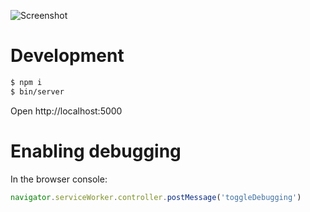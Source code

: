 ![Screenshot](https://raw.github.com/frosas/lag/master/screenshot.png)

# Development

```bash
$ npm i
$ bin/server
```

Open http://localhost:5000

# Enabling debugging

In the browser console:

```js
navigator.serviceWorker.controller.postMessage('toggleDebugging')
```
